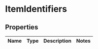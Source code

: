 
# ItemIdentifiers

## Properties
Name | Type | Description | Notes
------------ | ------------- | ------------- | -------------



